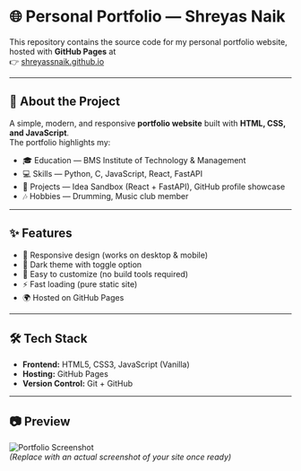 # 🌐 Personal Portfolio — Shreyas Naik

This repository contains the source code for my personal portfolio website, hosted with **GitHub Pages** at  
👉 [shreyassnaik.github.io](https://shreyassnaik.github.io)

---

## 📖 About the Project
A simple, modern, and responsive **portfolio website** built with **HTML, CSS, and JavaScript**.  
The portfolio highlights my:
- 🎓 Education — BMS Institute of Technology & Management
- 💻 Skills — Python, C, JavaScript, React, FastAPI
- 🚀 Projects — Idea Sandbox (React + FastAPI), GitHub profile showcase
- 🎶 Hobbies — Drumming, Music club member

---

## ✨ Features
- 📱 Responsive design (works on desktop & mobile)
- 🎨 Dark theme with toggle option
- 📂 Easy to customize (no build tools required)
- ⚡ Fast loading (pure static site)
- 🌍 Hosted on GitHub Pages

---

## 🛠️ Tech Stack
- **Frontend:** HTML5, CSS3, JavaScript (Vanilla)
- **Hosting:** GitHub Pages
- **Version Control:** Git + GitHub

---

## 📷 Preview
![Portfolio Screenshot](assets/profile.jpg)  
*(Replace with an actual screenshot of your site once ready)*

